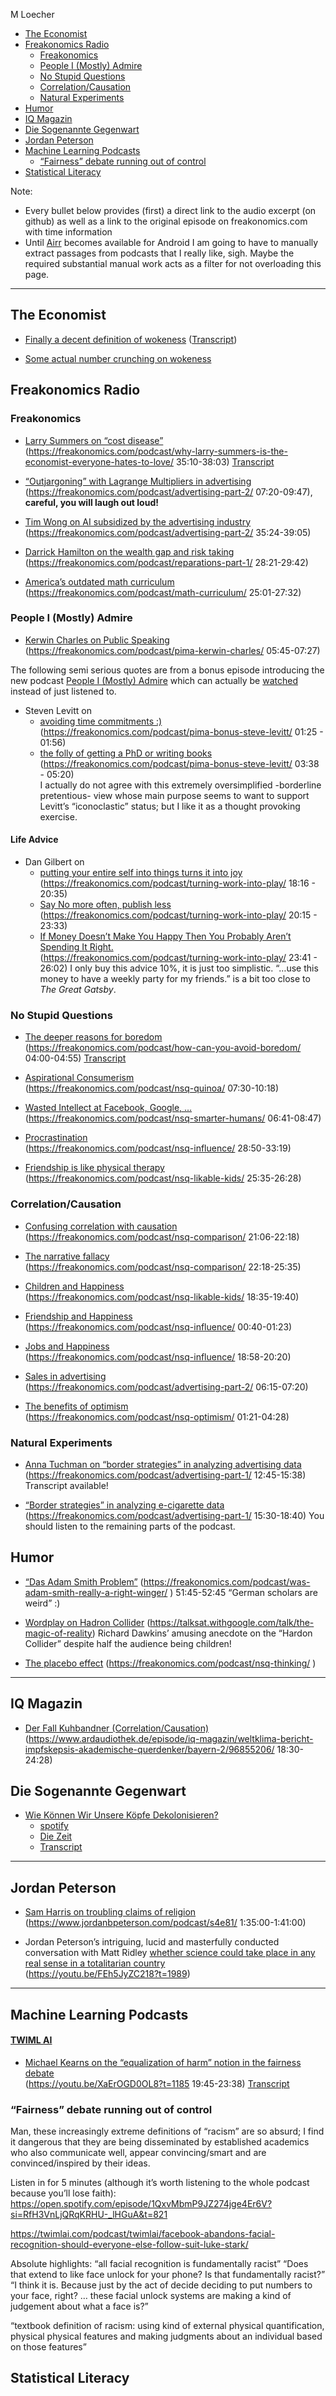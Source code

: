 M Loecher

- [The Economist](#the-economist)
- [Freakonomics Radio](#freakonomics-radio)
  - [Freakonomics](#freakonomics)
  - [People I (Mostly) Admire](#people-i-mostly-admire)
  - [No Stupid Questions](#no-stupid-questions)
  - [Correlation/Causation](#correlationcausation)
  - [Natural Experiments](#natural-experiments)
- [Humor](#humor)
- [IQ Magazin](#iq-magazin)
- [Die Sogenannte Gegenwart](#die-sogenannte-gegenwart)
- [Jordan Peterson](#jordan-peterson)
- [Machine Learning Podcasts](#machine-learning-podcasts)
  - [“Fairness” debate running out of
    control](#fairness-debate-running-out-of-control)
- [Statistical Literacy](#statistical-literacy)

Note:

- Every bullet below provides (first) a direct link to the audio excerpt
  (on github) as well as a link to the original episode on
  freakonomics.com with time information
- Until [Airr](https://www.airr.io/) becomes available for Android I am
  going to have to manually extract passages from podcasts that I really
  like, sigh. Maybe the required substantial manual work acts as a
  filter for not overloading this page.

------------------------------------------------------------------------

## The Economist

- [Finally a decent definition of
  wokeness](https://open.spotify.com/episode/0qNbpTTfxLsDUHPykVEvun?si=6HwSRx0NTwergzvzZs6W9A&t=712)
  ([Transcript](/assets/podcasts/transcripts/DefinitionWoke.md))

- [Some actual number crunching on
  wokeness](https://open.spotify.com/episode/3E7DGis3H8lAd9gWanHR3h?si=VBpxf6BpRZuUT08dcQLOnw)

## Freakonomics Radio

### Freakonomics

- [Larry Summers on “cost disease”](/assets/podcasts/excerpts/.mp3)  
  (<https://freakonomics.com/podcast/why-larry-summers-is-the-economist-everyone-hates-to-love/>
  35:10-38:03)
  [Transcript](/assets/podcasts/transcripts/why-larry-summers-is-the-economist-everyone-hates-to-love.html)

- [“Outjargoning” with Lagrange Multipliers in
  advertising](/assets/podcasts/excerpts/vlc-record-2021-01-03-11h04m45s-Does%20Advertising%20Actually%20Work_Part%202_Digital.mp3)  
  (<https://freakonomics.com/podcast/advertising-part-2/> 07:20-09:47),
  **careful, you will laugh out loud!**

- [Tim Wong on AI subsidized by the advertising
  industry](/assets/podcasts/excerpts/vlc-record-2021-01-03-11h17m02s-Does%20Advertising%20Actually%20Work_Part%202_Digital.mp3)  
  (<https://freakonomics.com/podcast/advertising-part-2/> 35:24-39:05)

- [Darrick Hamilton on the wealth gap and risk
  taking](/assets/podcasts/excerpts/vlc-record-freak-Should-America-and-FIFA-Pay-Reparations-2821-2942.mp3)  
  (<https://freakonomics.com/podcast/reparations-part-1/> 28:21-29:42)

- [America’s outdated math
  curriculum](/assets/podcasts/excerpts/vlc-record-freak-America’s%20Math%20Curriculum%20Doesn’t%20Add%20Up-2501-2732.mp3)  
  (<https://freakonomics.com/podcast/math-curriculum/> 25:01-27:32)

### People I (Mostly) Admire

- [Kerwin Charles on Public
  Speaking](/assets/podcasts/excerpts/vlc-record-2021-01-02-15h08m18s-Kerwin%20Charles_%20“One%20Does%20Not%20Know%20Where%20an%20Insight%20Will%20Come%20From”-.mp3)  
  (<https://freakonomics.com/podcast/pima-kerwin-charles/> 05:45-07:27)

The following semi serious quotes are from a bonus episode introducing
the new podcast [People I (Mostly)
Admire](https://freakonomics.com/pima/) which can actually be
[watched](https://www.youtube.com/watch?v=vbGMWZYuCt4&feature=youtu.be)
instead of just listened to.

- Steven Levitt on
  - [avoiding time commitments
    :)](/assets/podcasts/excerpts/vlc-record-Steve%20Levitt_I'm%20Not%20as%20Childlike%20as%20I'd%20Like%20to%20Be-0125-0156.mp3)  
    (<https://freakonomics.com/podcast/pima-bonus-steve-levitt/> 01:25 -
    01:56)
  - [the folly of getting a PhD or writing
    books](/assets/podcasts/excerpts/vlc-record-Steve%20Levitt_I'm%20Not%20as%20Childlike%20as%20I'd%20Like%20to%20Be-0338-0520.mp3)  
    (<https://freakonomics.com/podcast/pima-bonus-steve-levitt/> 03:38 -
    05:20)  
    I actually do not agree with this extremely oversimplified
    -borderline pretentious- view whose main purpose seems to want to
    support Levitt’s “iconoclastic” status; but I like it as a thought
    provoking exercise.

#### Life Advice

- Dan Gilbert on
  - [putting your entire self into things turns it into
    joy](/assets/podcasts/excerpts/pima-Gilbert-Turning-Work-into-Play-1816-2035.mp3)  
    (<https://freakonomics.com/podcast/turning-work-into-play/> 18:16 -
    20:35)
  - [Say No more often, publish
    less](/assets/podcasts/excerpts/pima-Gilbert-Turning-Work-into-Play-2015-2333.mp3)  
    (<https://freakonomics.com/podcast/turning-work-into-play/> 20:15 -
    23:33)
  - [If Money Doesn’t Make You Happy Then You Probably Aren’t Spending
    It
    Right.](/assets/podcasts/excerpts/pima-Gilbert-Turning-Work-into-Play-2341-2602.mp3)  
    (<https://freakonomics.com/podcast/turning-work-into-play/> 23:41 -
    26:02) I only buy this advice 10%, it is just too simplistic. “…use
    this money to have a weekly party for my friends.” is a bit too
    close to *The Great Gatsby*.

### No Stupid Questions

- [The deeper reasons for
  boredom](https://stitcher-injected.simplecastaudio.com/fab071f4-583a-498c-a495-58f7d4c71242/episodes/74cb1c85-2447-4b58-9511-72e0d7b46a1b/audio/128/default.mp3/default.mp3_ywr3ahjkcgo_d208963988d3e504176555c052e14c9c_36667196.mp3?awCollectionId=fab071f4-583a-498c-a495-58f7d4c71242&awEpisodeId=74cb1c85-2447-4b58-9511-72e0d7b46a1b&hash_redirect=1&x-total-bytes=36667196&x-ais-classified=unclassified&listeningSessionID=0CD_382_348__d7c91a9df0722ff64865717a2d08974bc2e7d23f)  
  (<https://freakonomics.com/podcast/how-can-you-avoid-boredom/>
  04:00-04:55)
  [Transcript](/assets/podcasts/transcripts/how-can-you-avoid-boredom.html)

- [Aspirational
  Consumerism](/assets/podcasts/excerpts/vlc-record-nsq-Why%20Do%20We%20Buy%20Things%20We-will%20Never%20Use_0730-1018.mp3)  
  (<https://freakonomics.com/podcast/nsq-quinoa/> 07:30-10:18)

- [Wasted Intellect at Facebook, Google,
  …](/assets/podcasts/excerpts/vlc-record-nsq-Are%20Humans%20Smarter%20or%20Stupider%20Than%20We%20Used%20to%20Be_0641-0847.mp3)  
  (<https://freakonomics.com/podcast/nsq-smarter-humans/> 06:41-08:47)

- [Procrastination](/assets/podcasts/excerpts/vlc-record-2021-01-02-14h51m20s-How%20Much%20of%20Your%20Life%20Do%20You%20Actually%20Control_-.mp3)  
  (<https://freakonomics.com/podcast/nsq-influence/> 28:50-33:19)

- [Friendship is like physical
  therapy](/assets/podcasts/excerpts/vlc-record-2021-01-02-14h41m26s-How%20Do%20You%20Raise%20a%20“Likable”%20Kid_-.mp3)  
  (<https://freakonomics.com/podcast/nsq-likable-kids/> 25:35-26:28)

### Correlation/Causation

- [Confusing correlation with
  causation](/assets/podcasts/excerpts/vlc-record-2021-01-03-10h14m40s-How%20Can%20You%20Stop%20Comparing%20Yourself%20With%20Other%20People_-.mp3)  
  (<https://freakonomics.com/podcast/nsq-comparison/> 21:06-22:18)

- [The narrative
  fallacy](/assets/podcasts/excerpts/vlc-record-2021-01-03-10h16m07s-How%20Can%20You%20Stop%20Comparing%20Yourself%20With%20Other%20People_-.mp3)  
  (<https://freakonomics.com/podcast/nsq-comparison/> 22:18-25:35)

- [Children and
  Happiness](/assets/podcasts/excerpts/vlc-record-2021-01-02-14h36m39s-How%20Do%20You%20Raise%20a%20“Likable”%20Kid_-.mp3)  
  (<https://freakonomics.com/podcast/nsq-likable-kids/> 18:35-19:40)

- [Friendship and
  Happiness](/assets/podcasts/excerpts/vlc-record-2021-01-02-15h01m01s-How%20Much%20Do%20Your%20Friends%20Affect%20Your%20Future_-.mp3)  
  (<https://freakonomics.com/podcast/nsq-influence/> 00:40-01:23)

- [Jobs and
  Happiness](/assets/podcasts/excerpts/vlc-record-2021-01-02-15h20m23s-How%20Much%20Do%20Your%20Friends%20Affect%20Your%20Future_-.mp3)  
  (<https://freakonomics.com/podcast/nsq-influence/> 18:58-20:20)

- [Sales in
  advertising](/assets/podcasts/excerpts/vlc-record-2021-01-03-10h59m55s-Does%20Advertising%20Actually%20Work_Part%202_Digital.mp3)  
  (<https://freakonomics.com/podcast/advertising-part-2/> 06:15-07:20)

- [The benefits of
  optimism](/assets/podcasts/excerpts/vlc-record-nsq-Is%20Optimism%20a%20Luxury%20Good-0121-0428.mp3)  
  (<https://freakonomics.com/podcast/nsq-optimism/> 01:21-04:28)

### Natural Experiments

- [Anna Tuchman on “border strategies” in analyzing advertising
  data](/assets/podcasts/excerpts/vlc-record-2021-01-03-11h31m21s-Does%20Advertising%20Actually%20Work_Part%201_TV.mp3)  
  (<https://freakonomics.com/podcast/advertising-part-1/> 12:45-15:38)
  Transcript available!

- [“Border strategies” in analyzing e-cigarette
  data](/assets/podcasts/excerpts/vlc-record-2021-01-03-11h41m47s-Does%20Advertising%20Actually%20Work_Part%201_TV.mp3)  
  (<https://freakonomics.com/podcast/advertising-part-1/> 15:30-18:40)
  You should listen to the remaining parts of the podcast.

## Humor

- [“Das Adam Smith
  Problem”](/assets/podcasts/excerpts/nsq-was-adam-smith-really-a-right-winger-5145-5245.mp3)
  (<https://freakonomics.com/podcast/was-adam-smith-really-a-right-winger/>
  ) 51:45-52:45 “German scholars are weird” :)

- [Wordplay on Hadron Collider](https://youtu.be/9hDDwBEobtk?t=630)
  (<https://talksat.withgoogle.com/talk/the-magic-of-reality>) Richard
  Dawkins’ amusing anecdote on the “Hardon Collider” despite half the
  audience being children!

- [The placebo effect](/assets/podcasts/excerpts/)
  (<https://freakonomics.com/podcast/nsq-thinking/> )

------------------------------------------------------------------------

## IQ Magazin

- [Der Fall Kuhbandner
  (Correlation/Causation)](/assets/podcasts/excerpts/Der_Fall_Kuhbandner_220214_1805_IQ.mp3)  
  (<https://www.ardaudiothek.de/episode/iq-magazin/weltklima-bericht-impfskepsis-akademische-querdenker/bayern-2/96855206/>
  18:30-24:28)

## Die Sogenannte Gegenwart

- [Wie Können Wir Unsere Köpfe
  Dekolonisieren?](/assets/podcasts/excerpts/DieSogenannteGegenwart/WieKoennenWirUnsereKoepfeDekolonisieren.m4a)
  - [spotify](https://open.spotify.com/episode/5l5GE8FbhSLZd15cxCY2U9?si=ycoCr7R7TmOKO6gsqhOItw&t=2838)
  - [Die
    Zeit](https://www.zeit.de/kultur/2023-03/der-vermessene-mensch-namibia-kolonialismus-feuilleton-podcast)
  - [Transcript](/assets/podcasts/transcripts/WieKoennenWirUnsereKoepfeDekolonisieren.txt)

------------------------------------------------------------------------

## Jordan Peterson

- [Sam Harris on troubling claims of
  religion](https://youtu.be/prt9D90BvFI?t=5700)  
  (<https://www.jordanbpeterson.com/podcast/s4e81/> 1:35:00-1:41:00)

- Jordan Peterson’s intriguing, lucid and masterfully conducted
  conversation with Matt Ridley [whether science could take place in any
  real sense in a totalitarian
  country](/assets/podcasts/excerpts/Peterson_Ridley_Totalitarian.mp3)  
  (<https://youtu.be/FEh5JyZC218?t=1989>)

------------------------------------------------------------------------

## Machine Learning Podcasts

#### [TWIML AI](https://twimlai.com/podcast/twimlai/)

- [Michael Kearns on the “equalization of harm” notion in the fairness
  debate](/assets/podcasts/excerpts/TWIML_AI_MichaelKearns_19-45_23-38.mp4)  
  (<https://youtu.be/XaErOGD0OL8?t=1185> 19:45-23:38)
  [Transcript](/assets/podcasts/transcripts/KearnsInterview.txt)

### “Fairness” debate running out of control

Man, these increasingly extreme definitions of “racism” are so absurd; I
find it dangerous that they are being disseminated by established
academics who also communicate well, appear convincing/smart and are
convinced/inspired by their ideas.

Listen in for 5 minutes (although it’s worth listening to the whole
podcast because you’ll lose faith):
<https://open.spotify.com/episode/1QxvMbmP9JZ274jge4Er6V?si=RfH3VnLjQRqKRHU-_lHGuA&t=821>

<https://twimlai.com/podcast/twimlai/facebook-abandons-facial-recognition-should-everyone-else-follow-suit-luke-stark/>

Absolute highlights: “all facial recognition is fundamentally racist”
“Does that extend to like face unlock for your phone? Is that
fundamentally racist?” “I think it is. Because just by the act of decide
deciding to put numbers to your face, right? … these facial unlock
systems are making a kind of judgement about what a face is?”

“textbook definition of racism: using kind of external physical
quantification, physical physical features and making judgments about an
individual based on those features”

## Statistical Literacy
